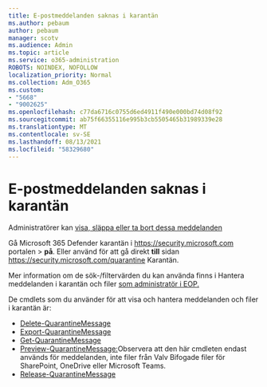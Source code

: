 ```yaml
---
title: E-postmeddelanden saknas i karantän
ms.author: pebaum
author: pebaum
manager: scotv
ms.audience: Admin
ms.topic: article
ms.service: o365-administration
ROBOTS: NOINDEX, NOFOLLOW
localization_priority: Normal
ms.collection: Adm_O365
ms.custom:
- "5668"
- "9002625"
ms.openlocfilehash: c77da6716c0755d6ed4911f490e000bd74d08f92
ms.sourcegitcommit: ab75f66355116e995b3cb5505465b31989339e28
ms.translationtype: MT
ms.contentlocale: sv-SE
ms.lasthandoff: 08/13/2021
ms.locfileid: "58329680"
---
```

# <a name="missing-emails-in-quarantine"></a>E-postmeddelanden saknas i karantän

Administratörer kan [visa, släppa eller ta bort dessa meddelanden](https://docs.microsoft.com/microsoft-365/security/office-365-security/manage-quarantined-messages-and-files)

Gå Microsoft 365 Defender karantän i <https://security.microsoft.com> portalen  \> **på**. Eller använd för att gå direkt **till** sidan <https://security.microsoft.com/quarantine> Karantän.  

Mer information om de sök-/filtervärden du kan använda finns i Hantera meddelanden i karantän och filer [som administratör i EOP.](https://docs.microsoft.com/microsoft-365/security/office-365-security/manage-quarantined-messages-and-files)

De cmdlets som du använder för att visa och hantera meddelanden och filer i karantän är:

- [Delete-QuarantineMessage](https://docs.microsoft.com/powershell/module/exchange/delete-quarantinemessage)
- [Export-QuarantineMessage](https://docs.microsoft.com/powershell/module/exchange/export-quarantinemessage)
- [Get-QuarantineMessage](https://docs.microsoft.com/powershell/module/exchange/get-quarantinemessage)
- [Preview-QuarantineMessage:](https://docs.microsoft.com/powershell/module/exchange/preview-quarantinemessage)Observera att den här cmdleten endast används för meddelanden, inte filer från Valv Bifogade filer för SharePoint, OneDrive eller Microsoft Teams.
- [Release-QuarantineMessage](https://docs.microsoft.com/powershell/module/exchange/release-quarantinemessage)
